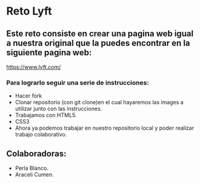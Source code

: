 
# Reto Lyft
## Este reto consiste en crear una pagina web igual a nuestra original que la puedes encontrar en la siguiente pagina web:
https://www.lyft.com/
### Para lograrlo seguir una serie de instrucciones:
* Hacer fork
* Clonar repositorio (con git clone)en el cual hayaremos las images a utilizar junto con las instrucciones.
* Trabajamos con HTML5.
* CSS3
* Ahora ya podemos trabajar en nuestro repositorio local y poder realizar trabajo colaborativo.

## Colaboradoras:
* Perla Blanco.
* Araceli Cumen.

